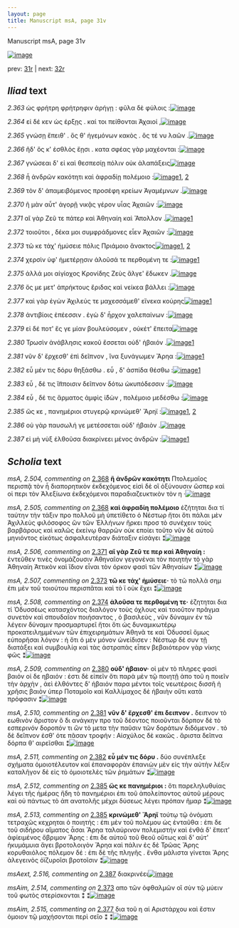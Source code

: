 ```yaml
---
layout: page
title: Manuscript msA, page 31v
---
```


Manuscript msA, page 31v

[![image](http://www.homermultitext.org/iipsrv?OBJ=IIP,1.0&FIF=/project/homer/pyramidal/deepzoom/hmt/vaimg/2017a/VA031VN_0533.tif&WID=100&CVT=JPEG)](http://www.homermultitext.org/ict2/?urn=urn:cite2:hmt:vaimg.2017a:VA031VN_0533)

prev:  [31r](../31r/) | next:  [32r](../32r/)

## *Iliad* text

*2.363* <a id="2.363"/> ὡς φρήτρη φρήτρηφιν ἀρήγῃ : φῦλα δὲ φύλοις :[![image](http://www.homermultitext.org/iipsrv?OBJ=IIP,1.0&FIF=/project/homer/pyramidal/deepzoom/hmt/vaimg/2017a/VA031VN_0533.tif&RGN=0.489,0.2209,0.346,0.0225&WID=1000&CVT=JPEG)](http://www.homermultitext.org/ict2/?urn=urn:cite2:hmt:vaimg.2017a:VA031VN_0533@0.489,0.2209,0.346,0.0225)

*2.364* <a id="2.364"/> εἰ δέ κεν ὡς έρξῃς . καί τοι πείθονται 					 Ἀχαιοί ,[![image](http://www.homermultitext.org/iipsrv?OBJ=IIP,1.0&FIF=/project/homer/pyramidal/deepzoom/hmt/vaimg/2017a/VA031VN_0533.tif&RGN=0.491,0.2397,0.341,0.021&WID=1000&CVT=JPEG)](http://www.homermultitext.org/ict2/?urn=urn:cite2:hmt:vaimg.2017a:VA031VN_0533@0.491,0.2397,0.341,0.021)

*2.365* <a id="2.365"/> γνώσῃ ἔπειθ' . ὅς θ' ἡγεμόνων κακὸς . ὅς τέ νυ λαῶν .[![image](http://www.homermultitext.org/iipsrv?OBJ=IIP,1.0&FIF=/project/homer/pyramidal/deepzoom/hmt/vaimg/2017a/VA031VN_0533.tif&RGN=0.489,0.2554,0.373,0.0263&WID=1000&CVT=JPEG)](http://www.homermultitext.org/ict2/?urn=urn:cite2:hmt:vaimg.2017a:VA031VN_0533@0.489,0.2554,0.373,0.0263)

*2.366* <a id="2.366"/> ἢδ' ὅς κ' ἐσθλὸς ἔῃσι . κατα σφέας γὰρ μαχέονται :[![image](http://www.homermultitext.org/iipsrv?OBJ=IIP,1.0&FIF=/project/homer/pyramidal/deepzoom/hmt/vaimg/2017a/VA031VN_0533.tif&RGN=0.493,0.2772,0.367,0.0203&WID=1000&CVT=JPEG)](http://www.homermultitext.org/ict2/?urn=urn:cite2:hmt:vaimg.2017a:VA031VN_0533@0.493,0.2772,0.367,0.0203)

*2.367* <a id="2.367"/> γνώσεαι δ' εἰ καὶ θεσπεσίῃ πόλιν οὐκ ἀλαπάξεις[![image](http://www.homermultitext.org/iipsrv?OBJ=IIP,1.0&FIF=/project/homer/pyramidal/deepzoom/hmt/vaimg/2017a/VA031VN_0533.tif&RGN=0.489,0.2945,0.371,0.0255&WID=1000&CVT=JPEG)](http://www.homermultitext.org/ict2/?urn=urn:cite2:hmt:vaimg.2017a:VA031VN_0533@0.489,0.2945,0.371,0.0255)

*2.368* <a id="2.368"/> ἦ ἀνδρῶν κακότητι καὶ ἀφραδίῃ πολέμοιο :[![image](http://www.homermultitext.org/iipsrv?OBJ=IIP,1.0&FIF=/project/homer/pyramidal/deepzoom/hmt/vaimg/2017a/VA031VN_0533.tif&RGN=0.492,0.314,0.348,0.0218&WID=1000&CVT=JPEG)](http://www.homermultitext.org/ict2/?urn=urn:cite2:hmt:vaimg.2017a:VA031VN_0533@0.492,0.314,0.348,0.0218)[1](#msA_2.504), [2](#msA_2.505)

*2.369* <a id="2.369"/> τὸν δ' ἀπαμειβόμενος προσέφη κρείων Ἀγαμέμνων .[![image](http://www.homermultitext.org/iipsrv?OBJ=IIP,1.0&FIF=/project/homer/pyramidal/deepzoom/hmt/vaimg/2017a/VA031VN_0533.tif&RGN=0.484,0.3313,0.386,0.0278&WID=1000&CVT=JPEG)](http://www.homermultitext.org/ict2/?urn=urn:cite2:hmt:vaimg.2017a:VA031VN_0533@0.484,0.3313,0.386,0.0278)

*2.370* <a id="2.370"/> ῆ μὰν αὖτ' ἀγορῇ νικᾷς γέρον υἷας Ἀχαιῶν :[![image](http://www.homermultitext.org/iipsrv?OBJ=IIP,1.0&FIF=/project/homer/pyramidal/deepzoom/hmt/vaimg/2017a/VA031VN_0533.tif&RGN=0.492,0.3501,0.36,0.0255&WID=1000&CVT=JPEG)](http://www.homermultitext.org/ict2/?urn=urn:cite2:hmt:vaimg.2017a:VA031VN_0533@0.492,0.3501,0.36,0.0255)

*2.371* <a id="2.371"/> αἲ γὰρ Ζεῦ τε πάτερ καὶ 						 Ἀθηναίη καὶ Ἄπολλον .[![image](http://www.homermultitext.org/iipsrv?OBJ=IIP,1.0&FIF=/project/homer/pyramidal/deepzoom/hmt/vaimg/2017a/VA031VN_0533.tif&RGN=0.491,0.3681,0.357,0.027&WID=1000&CVT=JPEG)](http://www.homermultitext.org/ict2/?urn=urn:cite2:hmt:vaimg.2017a:VA031VN_0533@0.491,0.3681,0.357,0.027)[1](#msA_2.506)

*2.372* <a id="2.372"/> τοιοῦτοι , δέκα μοι συμφράδμονες εἶεν Ἀχαιῶν :[![image](http://www.homermultitext.org/iipsrv?OBJ=IIP,1.0&FIF=/project/homer/pyramidal/deepzoom/hmt/vaimg/2017a/VA031VN_0533.tif&RGN=0.487,0.3899,0.357,0.0233&WID=1000&CVT=JPEG)](http://www.homermultitext.org/ict2/?urn=urn:cite2:hmt:vaimg.2017a:VA031VN_0533@0.487,0.3899,0.357,0.0233)

*2.373* <a id="2.373"/> τῶ κε τάχ' ἠμύσειε πόλις Πριάμοιο ἄνακτος[![image](http://www.homermultitext.org/iipsrv?OBJ=IIP,1.0&FIF=/project/homer/pyramidal/deepzoom/hmt/vaimg/2017a/VA031VN_0533.tif&RGN=0.487,0.408,0.36,0.0248&WID=1000&CVT=JPEG)](http://www.homermultitext.org/ict2/?urn=urn:cite2:hmt:vaimg.2017a:VA031VN_0533@0.487,0.408,0.36,0.0248)[1](#msA_2.507), [2](#msAim_2.514)

*2.374* <a id="2.374"/> χερσὶν ὑφ' ἡμετέρῃσιν ἁλοῦσά τε περθομένη τε :[![image](http://www.homermultitext.org/iipsrv?OBJ=IIP,1.0&FIF=/project/homer/pyramidal/deepzoom/hmt/vaimg/2017a/VA031VN_0533.tif&RGN=0.492,0.423,0.374,0.0316&WID=1000&CVT=JPEG)](http://www.homermultitext.org/ict2/?urn=urn:cite2:hmt:vaimg.2017a:VA031VN_0533@0.492,0.423,0.374,0.0316)[1](#msA_2.508)

*2.375* <a id="2.375"/> ἀλλά μοι αἰγίοχος Κρονίδης 						Ζεὺς ἄλγε' ἔδωκεν .[![image](http://www.homermultitext.org/iipsrv?OBJ=IIP,1.0&FIF=/project/homer/pyramidal/deepzoom/hmt/vaimg/2017a/VA031VN_0533.tif&RGN=0.494,0.4455,0.355,0.0263&WID=1000&CVT=JPEG)](http://www.homermultitext.org/ict2/?urn=urn:cite2:hmt:vaimg.2017a:VA031VN_0533@0.494,0.4455,0.355,0.0263)

*2.376* <a id="2.376"/> ὅς με μετ' ἀπρήκτους ἔριδας καὶ νείκεα βάλλει :[![image](http://www.homermultitext.org/iipsrv?OBJ=IIP,1.0&FIF=/project/homer/pyramidal/deepzoom/hmt/vaimg/2017a/VA031VN_0533.tif&RGN=0.497,0.4643,0.372,0.0225&WID=1000&CVT=JPEG)](http://www.homermultitext.org/ict2/?urn=urn:cite2:hmt:vaimg.2017a:VA031VN_0533@0.497,0.4643,0.372,0.0225)

*2.377* <a id="2.377"/> καὶ γὰρ ἐγὼν Ἀχιλεύς τε 					μαχεσσάμεθ' εἵνεκα κούρης[![image](http://www.homermultitext.org/iipsrv?OBJ=IIP,1.0&FIF=/project/homer/pyramidal/deepzoom/hmt/vaimg/2017a/VA031VN_0533.tif&RGN=0.496,0.4838,0.378,0.0248&WID=1000&CVT=JPEG)](http://www.homermultitext.org/ict2/?urn=urn:cite2:hmt:vaimg.2017a:VA031VN_0533@0.496,0.4838,0.378,0.0248)[1](#msAim_2.515)

*2.378* <a id="2.378"/> ἀντιβίοις ἐπέεσσιν . ἐγὼ δ' ἦρχον χαλεπαίνων :[![image](http://www.homermultitext.org/iipsrv?OBJ=IIP,1.0&FIF=/project/homer/pyramidal/deepzoom/hmt/vaimg/2017a/VA031VN_0533.tif&RGN=0.491,0.5011,0.367,0.0255&WID=1000&CVT=JPEG)](http://www.homermultitext.org/ict2/?urn=urn:cite2:hmt:vaimg.2017a:VA031VN_0533@0.491,0.5011,0.367,0.0255)

*2.379* <a id="2.379"/> εἰ δέ ποτ' ἔς γε μίαν βουλεύσομεν , οὐκέτ' ἔπειτα[![image](http://www.homermultitext.org/iipsrv?OBJ=IIP,1.0&FIF=/project/homer/pyramidal/deepzoom/hmt/vaimg/2017a/VA031VN_0533.tif&RGN=0.499,0.5184,0.359,0.0263&WID=1000&CVT=JPEG)](http://www.homermultitext.org/ict2/?urn=urn:cite2:hmt:vaimg.2017a:VA031VN_0533@0.499,0.5184,0.359,0.0263)

*2.380* <a id="2.380"/> Τρωσὶν ἀνάβλησις 					κακοῦ ἔσσεται οὐδ' ἠβαιόν .[![image](http://www.homermultitext.org/iipsrv?OBJ=IIP,1.0&FIF=/project/homer/pyramidal/deepzoom/hmt/vaimg/2017a/VA031VN_0533.tif&RGN=0.493,0.5364,0.361,0.0293&WID=1000&CVT=JPEG)](http://www.homermultitext.org/ict2/?urn=urn:cite2:hmt:vaimg.2017a:VA031VN_0533@0.493,0.5364,0.361,0.0293)[1](#msA_2.509)

*2.381* <a id="2.381"/> νῦν δ' ἔρχεσθ' ἐπὶ δεῖπνον , ἵνα ξυνάγωμεν Ἄρηα :[![image](http://www.homermultitext.org/iipsrv?OBJ=IIP,1.0&FIF=/project/homer/pyramidal/deepzoom/hmt/vaimg/2017a/VA031VN_0533.tif&RGN=0.497,0.5582,0.366,0.0263&WID=1000&CVT=JPEG)](http://www.homermultitext.org/ict2/?urn=urn:cite2:hmt:vaimg.2017a:VA031VN_0533@0.497,0.5582,0.366,0.0263)[1](#msA_2.510)

*2.382* <a id="2.382"/> εὖ μέν τις δόρυ θηξάσθω . εὖ , δ' ἀσπίδα θέσθω :[![image](http://www.homermultitext.org/iipsrv?OBJ=IIP,1.0&FIF=/project/homer/pyramidal/deepzoom/hmt/vaimg/2017a/VA031VN_0533.tif&RGN=0.496,0.5778,0.351,0.0233&WID=1000&CVT=JPEG)](http://www.homermultitext.org/ict2/?urn=urn:cite2:hmt:vaimg.2017a:VA031VN_0533@0.496,0.5778,0.351,0.0233)[1](#msA_2.511)

*2.383* <a id="2.383"/> εὖ , δέ τις ἵ̈πποισιν δεῖπνον δότω ὠκυπόδεσσιν :[![image](http://www.homermultitext.org/iipsrv?OBJ=IIP,1.0&FIF=/project/homer/pyramidal/deepzoom/hmt/vaimg/2017a/VA031VN_0533.tif&RGN=0.501,0.5965,0.35,0.0255&WID=1000&CVT=JPEG)](http://www.homermultitext.org/ict2/?urn=urn:cite2:hmt:vaimg.2017a:VA031VN_0533@0.501,0.5965,0.35,0.0255)

*2.384* <a id="2.384"/> εὖ , δέ τις ἅρματος ἀμφὶς ἰ̈δὼν , πολέμοιο μεδέσθω :[![image](http://www.homermultitext.org/iipsrv?OBJ=IIP,1.0&FIF=/project/homer/pyramidal/deepzoom/hmt/vaimg/2017a/VA031VN_0533.tif&RGN=0.503,0.6093,0.374,0.0316&WID=1000&CVT=JPEG)](http://www.homermultitext.org/ict2/?urn=urn:cite2:hmt:vaimg.2017a:VA031VN_0533@0.503,0.6093,0.374,0.0316)

*2.385* <a id="2.385"/> ὥς κε , πανημέριοι στυγερῷ κρινώμεθ' Ἄρηϊ :[![image](http://www.homermultitext.org/iipsrv?OBJ=IIP,1.0&FIF=/project/homer/pyramidal/deepzoom/hmt/vaimg/2017a/VA031VN_0533.tif&RGN=0.499,0.6341,0.373,0.0225&WID=1000&CVT=JPEG)](http://www.homermultitext.org/ict2/?urn=urn:cite2:hmt:vaimg.2017a:VA031VN_0533@0.499,0.6341,0.373,0.0225)[1](#msA_2.512), [2](#msA_2.513)

*2.386* <a id="2.386"/> οὐ γὰρ παυσωλή γε μετέσσεται οὐδ' ἠβαιὸν .[![image](http://www.homermultitext.org/iipsrv?OBJ=IIP,1.0&FIF=/project/homer/pyramidal/deepzoom/hmt/vaimg/2017a/VA031VN_0533.tif&RGN=0.501,0.6529,0.339,0.0263&WID=1000&CVT=JPEG)](http://www.homermultitext.org/ict2/?urn=urn:cite2:hmt:vaimg.2017a:VA031VN_0533@0.501,0.6529,0.339,0.0263)

*2.387* <a id="2.387"/> εἰ μὴ νὺξ ἐλθοῦσα διακρίνεει μένος 					ἀνδρῶν :[![image](http://www.homermultitext.org/iipsrv?OBJ=IIP,1.0&FIF=/project/homer/pyramidal/deepzoom/hmt/vaimg/2017a/VA031VN_0533.tif&RGN=0.497,0.6702,0.356,0.0323&WID=1000&CVT=JPEG)](http://www.homermultitext.org/ict2/?urn=urn:cite2:hmt:vaimg.2017a:VA031VN_0533@0.497,0.6702,0.356,0.0323)[1](#msAext_2.516)

## *Scholia* text

*msA, 2.504, commenting on* [2.368](#2.368)  <a id="msA_2.504"/> **ἢ ἀνδρῶν κακότητι** Πτολεμαῖος περισπᾷ τὸν ἦ διαπορητικὸν ἐκδεχόμενος εἰσὶ δὲ οἳ ὀξύνουσιν ὥσπερ καὶ οἱ περι τὸν Ἀλεξίωνα ἐκδεχόμενοι παραδιαζευκτικὸν τὸν η ·[![image](http://www.homermultitext.org/iipsrv?OBJ=IIP,1.0&FIF=/project/homer/pyramidal/deepzoom/hmt/vaimg/2017a/VA031VN_0533.tif&RGN=0.215,0.1066,0.612,0.0586&WID=1000&CVT=JPEG)](http://www.homermultitext.org/ict2/?urn=urn:cite2:hmt:vaimg.2017a:VA031VN_0533@0.215,0.1066,0.612,0.0586)

*msA, 2.505, commenting on* [2.368](#2.368)  <a id="msA_2.505"/> **καὶ ἀφραδίη πολέμοιο** ἐζήτηται δια τί ταύτην τὴν τάξιν προ πολλοῦ μὴ ὑπετίθετο ὁ Νέστωρ ἤτοι ὅτι πάλαι μὲν Ἀχιλλεὺς φιλόσοφος ὣν τῶν Ἑλλήνων ἤρκει προσ τὸ συνέχειν τοὺς βαρβάρους καὶ καλῶς ἐκείνῳ θαρρῶν οὐκ εποίει τοῦτο νῦν δὲ αὐτοῦ μηνιόντος εἰκότως ἀσφαλευτέραν διάταξιν εἰσάγει ⁑[![image](http://www.homermultitext.org/iipsrv?OBJ=IIP,1.0&FIF=/project/homer/pyramidal/deepzoom/hmt/vaimg/2017a/VA031VN_0533.tif&RGN=0.2073,0.1089,0.6187,0.0358&WID=1000&CVT=JPEG)](http://www.homermultitext.org/ict2/?urn=urn:cite2:hmt:vaimg.2017a:VA031VN_0533@0.2073,0.1089,0.6187,0.0358)

*msA, 2.506, commenting on* [2.371](#2.371)  <a id="msA_2.506"/> **αἲ γὰρ Ζεῦ τε περ καὶ Ἀθηναίη :** ἐντεῦθεν τινὲς ὀνομάζουσιν Ἀθηναῖον γεγονέναι τὸν ποιητὴν τὸ γὰρ Ἀθηναίη Ἀττικὸν καὶ ἴδιον εἶναι τὸν όρκον φασὶ τῶν Ἀθηναίων ⁑[![image](http://www.homermultitext.org/iipsrv?OBJ=IIP,1.0&FIF=/project/homer/pyramidal/deepzoom/hmt/vaimg/2017a/VA031VN_0533.tif&RGN=0.2047,0.1552,0.615,0.032&WID=1000&CVT=JPEG)](http://www.homermultitext.org/ict2/?urn=urn:cite2:hmt:vaimg.2017a:VA031VN_0533@0.2047,0.1552,0.615,0.032)

*msA, 2.507, commenting on* [2.373](#2.373)  <a id="msA_2.507"/> **τῶ κε τάχ' ἠμύσειε·** τὸ τῶ πολλὰ σημ ἐπι μὲν τοῦ τοιούτου περισπᾶται καὶ τὸ ϊ οὐκ ἔχει ⁑[![image](http://www.homermultitext.org/iipsrv?OBJ=IIP,1.0&FIF=/project/homer/pyramidal/deepzoom/hmt/vaimg/2017a/VA031VN_0533.tif&RGN=0.2247,0.1667,0.5937,0.0288&WID=1000&CVT=JPEG)](http://www.homermultitext.org/ict2/?urn=urn:cite2:hmt:vaimg.2017a:VA031VN_0533@0.2247,0.1667,0.5937,0.0288)

*msA, 2.508, commenting on* [2.374](#2.374)  <a id="msA_2.508"/> **ἁλοῦσα τε περθομένη τε·** ἐζητηται δια τί Ὀδυσσέως κατασχόντος διαλόγον τοὺς όχλους καὶ τοιοῦτον πρᾶγμα συνετὸν καὶ σπουδαῖον ποιήσαντος , ὁ βασιλεὺς , νῦν δύναμιν ἐν τῶ λέγειν δύναμιν προσμαρτυρεῖ ἤτοι ὅτι ὡς δυναμικωτέρῳ προκατειλημμένων τῶν ἐπιχειρημάτων Ἀθηνᾶ τε καὶ Ὀδυσσεῖ ὅμως εὐπορῆσαι λόγον : ἠ ὅτι ὁ μὲν μόνον ὠνείδισεν : Νέστωρ δὲ συν τῇ διατάξει καὶ συμβουλίᾳ καὶ τὰς ἀστραπὰς εἶπεν βεβαιότερον γὰρ νίκης φῶς ⁑[![image](http://www.homermultitext.org/iipsrv?OBJ=IIP,1.0&FIF=/project/homer/pyramidal/deepzoom/hmt/vaimg/2017a/VA031VN_0533.tif&RGN=0.2103,0.188,0.6057,0.1084&WID=1000&CVT=JPEG)](http://www.homermultitext.org/ict2/?urn=urn:cite2:hmt:vaimg.2017a:VA031VN_0533@0.2103,0.188,0.6057,0.1084)

*msA, 2.509, commenting on* [2.380](#2.380)  <a id="msA_2.509"/> **οὐδ' ἠβαιον·** οἱ μὲν τὸ πληρες φασὶ βαιόν οἱ δε ηβαιόν : ἐστι δὲ εἰπεῖν ὅτι παρὰ μὲν τῷ ποιητῇ ἀπο τοῦ η ποιεῖν τὴν ἀρχὴν , ἀεὶ ἐλθόντες δ' ἠβαιόν παρα μέντοι τοῖς νεωτέροις δισσῆ ἡ χρῆσις βαιὸν ὑπερ Ποταμοῖο καὶ Καλλίμαχος δὲ ἠβαιὴν οὔτι κατὰ πρόφασιν ⁑[![image](http://www.homermultitext.org/iipsrv?OBJ=IIP,1.0&FIF=/project/homer/pyramidal/deepzoom/hmt/vaimg/2017a/VA031VN_0533.tif&RGN=0.2177,0.2924,0.2117,0.0871&WID=1000&CVT=JPEG)](http://www.homermultitext.org/ict2/?urn=urn:cite2:hmt:vaimg.2017a:VA031VN_0533@0.2177,0.2924,0.2117,0.0871)

*msA, 2.510, commenting on* [2.381](#2.381)  <a id="msA_2.510"/> **νῦν δ' ἔρχεσθ' ἐπι δειπνον .** δειπνον τὸ εωθινὸν ἄριστον ὃ δι ανάγκην προ τοῦ δέοντος ποιοῦνται δόρπον δὲ τὸ εσπερινόν δοροπόν τι ὢν τὸ μετα τὴν παῦσιν τῶν δοράτων διδόμενον . τὸ δὲ δεῖπνον ἐσθ' ότε πᾶσαν τροφήν : Αἰσχύλος δὲ κακῶς . ἄριστα δεῖπνα δόρπα θ' αιρεῖσθαι ⁑[![image](http://www.homermultitext.org/iipsrv?OBJ=IIP,1.0&FIF=/project/homer/pyramidal/deepzoom/hmt/vaimg/2017a/VA031VN_0533.tif&RGN=0.2217,0.3612,0.215,0.0856&WID=1000&CVT=JPEG)](http://www.homermultitext.org/ict2/?urn=urn:cite2:hmt:vaimg.2017a:VA031VN_0533@0.2217,0.3612,0.215,0.0856)

*msA, 2.511, commenting on* [2.382](#2.382)  <a id="msA_2.511"/> **εὖ μέν τις δόρυ .** δύο συνέπλεξε σχήματα ὁμοιοτέλευτον καί ἐπαναφορὰν ἐπανιὼν μὲν εἰς τὴν αὐτὴν λέξιν καταλῆγον δὲ εἰς τὸ ὁμοιοτελὲς τῶν ῥημάτων ⁑[![image](http://www.homermultitext.org/iipsrv?OBJ=IIP,1.0&FIF=/project/homer/pyramidal/deepzoom/hmt/vaimg/2017a/VA031VN_0533.tif&RGN=0.22,0.4411,0.2157,0.0546&WID=1000&CVT=JPEG)](http://www.homermultitext.org/ict2/?urn=urn:cite2:hmt:vaimg.2017a:VA031VN_0533@0.22,0.4411,0.2157,0.0546)

*msA, 2.512, commenting on* [2.385](#2.385)  <a id="msA_2.512"/> **ὥς κε πανημέριοι :** ὅτι παρεληλυθυίας λέγει τῆς ἡμέρας ἤδη τὸ πανημέριοι ἐπι τοῦ ἀπολείποντος αὐτοῦ μέρους καὶ οὐ πάντως τὸ ἀπ ανατολῆς μέχρι δύσεως λέγει πρόπαν ῆμαρ ⁑[![image](http://www.homermultitext.org/iipsrv?OBJ=IIP,1.0&FIF=/project/homer/pyramidal/deepzoom/hmt/vaimg/2017a/VA031VN_0533.tif&RGN=0.2277,0.6981,0.6147,0.0453&WID=1000&CVT=JPEG)](http://www.homermultitext.org/ict2/?urn=urn:cite2:hmt:vaimg.2017a:VA031VN_0533@0.2277,0.6981,0.6147,0.0453)

*msA, 2.513, commenting on* [2.385](#2.385)  <a id="msA_2.513"/> **κρινώμεθ' Ἄρηϊ** τούτῳ τῷ ὀνόματι τετραχῶς κεχρηται ὁ ποιητής : ἐπι μὲν τοῦ πολέμου ὡς ἐνταῦθα : ἐπι δε τοῦ σιδήρου αἵματος ἆσαι Ἄρηα ταλαύρινον πολεμιστήν καὶ ἐνθά δ' ἔπειτ' ἀφίειμένος ὄβριμον Ἄρης : ἐπι δε αὐτοῦ τοῦ θεοῦ οὕτως καὶ δ' αύτ' ἡκυμάμυια ἄγει βροτολοιγὸν Ἄρηα καὶ πάλιν ἐς δὲ Τρῶας Ἄρης κορυθαιόλος πόλεμον δέ : ἐπι δὲ τῆς πληγῆς . ἔνθα μάλιστα γίνεται Ἄρης ἀλεγεινὸς ὀϊζυροῖσι βροτοῖσιν ⁑[![image](http://www.homermultitext.org/iipsrv?OBJ=IIP,1.0&FIF=/project/homer/pyramidal/deepzoom/hmt/vaimg/2017a/VA031VN_0533.tif&RGN=0.2393,0.7116,0.6037,0.0814&WID=1000&CVT=JPEG)](http://www.homermultitext.org/ict2/?urn=urn:cite2:hmt:vaimg.2017a:VA031VN_0533@0.2393,0.7116,0.6037,0.0814)

*msAext, 2.516, commenting on* [2.387](#2.387)  <a id="msAext_2.516"/> διακρινέει[![image](http://www.homermultitext.org/iipsrv?OBJ=IIP,1.0&FIF=/project/homer/pyramidal/deepzoom/hmt/vaimg/2017a/VA031VN_0533.tif&RGN=0.1597,0.6846,0.051,0.0138&WID=1000&CVT=JPEG)](http://www.homermultitext.org/ict2/?urn=urn:cite2:hmt:vaimg.2017a:VA031VN_0533@0.1597,0.6846,0.051,0.0138)

*msAim, 2.514, commenting on* [2.373](#2.373)  <a id="msAim_2.514"/> απο τῶν ὀφθαλμῶν οἳ σὺν τῷ μύειν τοῦ φωτὸς στερίσκονται ⁑ ⁑[![image](http://www.homermultitext.org/iipsrv?OBJ=IIP,1.0&FIF=/project/homer/pyramidal/deepzoom/hmt/vaimg/2017a/VA031VN_0533.tif&RGN=0.4343,0.4128,0.057,0.0576&WID=1000&CVT=JPEG)](http://www.homermultitext.org/ict2/?urn=urn:cite2:hmt:vaimg.2017a:VA031VN_0533@0.4343,0.4128,0.057,0.0576)

*msAim, 2.515, commenting on* [2.377](#2.377)  <a id="msAim_2.515"/> δια τοῦ η αἱ Αριστάρχου καὶ ἔστιν ὁμοιον τῷ μαχήσονται περὶ σεῖο ⁑ ⁑[![image](http://www.homermultitext.org/iipsrv?OBJ=IIP,1.0&FIF=/project/homer/pyramidal/deepzoom/hmt/vaimg/2017a/VA031VN_0533.tif&RGN=0.433,0.4936,0.062,0.0638&WID=1000&CVT=JPEG)](http://www.homermultitext.org/ict2/?urn=urn:cite2:hmt:vaimg.2017a:VA031VN_0533@0.433,0.4936,0.062,0.0638)